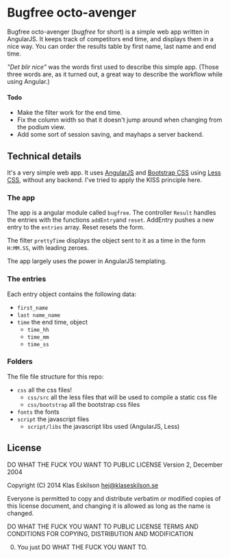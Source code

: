 Bugfree octo-avenger
====================
Bugfree octo-avenger (_bugfree_ for short) is a simple web app written in AngularJS. It keeps track of competitors end time,
and displays them in a nice way. You can order the results table by first name, last name and
end time.

_"Det blir nice"_ was the words first used to describe this simple app. (Those three
words are, as it turned out, a great way to describe the workflow while using Angular.)

#### Todo
* Make the filter work for the end time.
* Fix the column width so that it doesn't jump around when changing from the podium view.
* Add some sort of session saving, and mayhaps a server backend.

## Technical details
It's a very simple web app. It uses [AngularJS](http://angularjs.org) and [Bootstrap CSS](http://getbootstrap.com)
using [Less CSS](http://lesscss.org), without any backend. I've tried to apply the KISS principle here.

### The app
The app is a angular module called `bugfree`. The controller `Result` handles the
entries with the functions `addEntry`and `reset`. AddEntry pushes a new entry
to the `entries` array. Reset resets the form.

The filter `prettyTime` displays the object sent to it as a time in the form
`H:MM.SS`, with leading zeroes.

The app largely uses the power in AngularJS templating. 

### The entries
Each entry object contains the following data:
* `first_name`
* `last name_name`
* `time` the end time, object
	* `time_hh`
	* `time_mm`
	* `time_ss`

### Folders
The file file structure for this repo:
* `css` all the css files!
	* `css/src` all the less files that will be used to compile a static css file
	* `css/bootstrap` all the bootstrap css files
* `fonts` the fonts
* `script` the javascript files
	* `script/libs` the javascript libs used (AngularJS, Less)

## License
DO WHAT THE FUCK YOU WANT TO PUBLIC LICENSE
Version 2, December 2004

Copyright (C) 2014 Klas Eskilson <hej@klaseskilson.se>

Everyone is permitted to copy and distribute verbatim or modified
copies of this license document, and changing it is allowed as long
as the name is changed.

DO WHAT THE FUCK YOU WANT TO PUBLIC LICENSE
TERMS AND CONDITIONS FOR COPYING, DISTRIBUTION AND MODIFICATION

0. You just DO WHAT THE FUCK YOU WANT TO.
